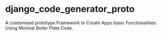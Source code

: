 # django_code_generator_proto
A customised prototype Framework to Create Apps basic Functionalities Using Minimal Boiler Plate Code.
